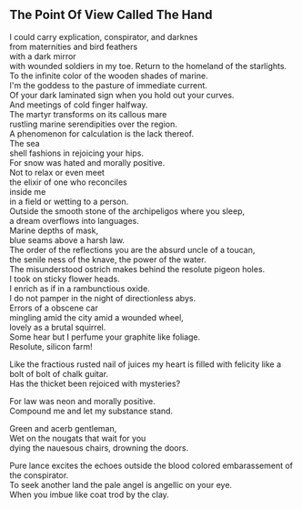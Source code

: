 The Point Of View Called The Hand
---------------------------------
I could carry explication, conspirator, and darknes  
from maternities and bird feathers  
with a dark mirror  
with wounded soldiers in my toe. Return to the homeland of the starlights.  
To the infinite color of the wooden shades of marine.  
I'm the goddess to the pasture of immediate current.  
Of your dark laminated sign when you hold out your curves.  
And meetings of cold finger halfway.  
The martyr transforms on its callous mare  
rustling marine serendipities over the region.  
A phenomenon for calculation is the lack thereof.  
The sea  
shell fashions in rejoicing your hips.  
For snow was hated and morally positive.  
Not to relax or even meet  
the elixir of one who reconciles  
inside me  
in a field or wetting to a person.  
Outside the smooth stone of the archipeligos where you sleep,  
a dream overflows into languages.  
Marine depths of mask,  
blue seams above a harsh law.  
The order of the reflections you are the absurd uncle of a toucan,  
the senile ness of the knave, the power of the water.  
The misunderstood ostrich makes behind the resolute pigeon holes.  
I took on sticky flower heads.  
I enrich as if in a rambunctious oxide.  
I do not pamper in the night of directionless abys.  
Errors of a obscene car  
mingling amid the city amid a wounded wheel,  
lovely as a brutal squirrel.  
Some hear but I perfume your graphite like foliage.  
Resolute, silicon farm!  
  
Like the fractious rusted nail of juices my heart is filled with felicity like a bolt of bolt of chalk guitar.  
Has the thicket been rejoiced with mysteries?  
  
For law was neon and morally positive.  
Compound me and let my substance stand.  
  
Green and acerb gentleman,  
Wet on the nougats that wait for you  
dying the nauesous chairs, drowning the doors.  
  
Pure lance excites the echoes outside the blood colored embarassement of the conspirator.  
To seek another land the pale angel is angellic on your eye.  
When you imbue like coat trod by the clay.  
